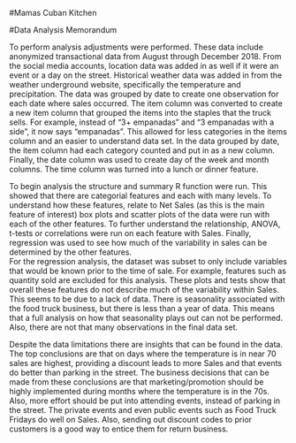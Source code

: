 #Mamas Cuban Kitchen

#Data Analysis Memorandum

  To perform analysis adjustments were performed. These data include anonymized transactional data from August through December 2018.
From the social media accounts, location data was added in as well if it were an event or a day on the street. Historical weather data was
added in from the weather underground website, specifically the temperature and precipitation. The data was grouped by date to create one 
observation for each date where sales occurred. The item column was converted to create a new item column that grouped the items into the 
staples that the truck sells. For example, instead of “3+ empanadas” and “3 empanadas with a side”, it now says “empanadas”. This allowed 
for less categories in the items column and an easier to understand data set. In the data grouped by date, the item column had each 
category counted and put in as a new column. Finally, the date column was used to create day of the week and month columns. The time column 
was turned into a lunch or dinner feature. 

   To begin analysis the structure and summary R function were run. This showed that there are categorial features and each with many
levels. To understand how these features, relate to Net Sales (as this is the main feature of interest) box plots and scatter plots of the 
data were run with each of the other features.  To further understand the relationship, ANOVA, t-tests or correlations were run on each 
feature with Sales. Finally, regression was used to see how much of the variability in sales can be determined by the other features.  
For the regression analysis, the dataset was subset to only include variables that would be known prior to the time of sale. For example,
features such as quantity sold are excluded for this analysis. These plots and tests show that overall these features do not describe much 
of the variability within Sales. This seems to be due to a lack of data. There is seasonality associated with the food truck business, but 
there is less than a year of data. This means that a full analysis on how that seasonality plays out can not be performed. Also, there are 
not that many observations in the final data set. 

   Despite the data limitations there are insights that can be found in the data. The top conclusions are that on days where the 
temperature is in near 70 sales are highest, providing a discount leads to more Sales and that events do better than parking in the street. 
The business decisions that can be made from these conclusions are that marketing/promotion should be highly implemented during months 
where the temperature is in the 70s. Also, more effort should be put into attending events, instead of parking in the street. The private
events and even public events such as Food Truck Fridays do well on Sales. Also, sending out discount codes to prior customers is a good 
way to entice them for return business. 
